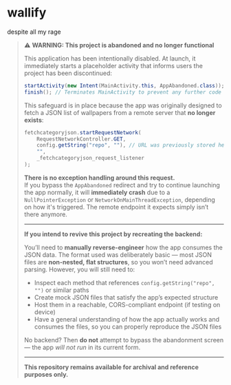 # wallify
despite all my rage
> ⚠ **WARNING: This project is abandoned and no longer functional**
>
> This application has been intentionally disabled. At launch, it immediately starts a placeholder activity that informs users the project has been discontinued:
>
> ```java
> startActivity(new Intent(MainActivity.this, AppAbandoned.class));
> finish(); // Terminates MainActivity to prevent any further code from executing
> ```
>
> This safeguard is in place because the app was originally designed to fetch a JSON list of wallpapers from a remote server that **no longer exists**:
>
> ```java
> fetchcategoryjson.startRequestNetwork(
>     RequestNetworkController.GET,
>     config.getString("repo", ""), // URL was previously stored here
>     "",
>     _fetchcategoryjson_request_listener
> );
> ```
>
> **There is no exception handling around this request.**  
> If you bypass the `AppAbandoned` redirect and try to continue launching the app normally, it will **immediately crash** due to a `NullPointerException` or `NetworkOnMainThreadException`, depending on how it's triggered. The remote endpoint it expects simply isn’t there anymore.
>
> ---
>
> **If you intend to revive this project by recreating the backend:**
>
> You’ll need to **manually reverse-engineer** how the app consumes the JSON data. The format used was deliberately basic — most JSON files are **non-nested, flat structures**, so you won’t need advanced parsing. However, you will still need to:
>
> - Inspect each method that references `config.getString("repo", "")` or similar paths
> - Create mock JSON files that satisfy the app’s expected structure
> - Host them in a reachable, CORS-compliant endpoint (if testing on device)
> - Have a general understanding of how the app actually works and consumes the files, so you can properly reproduce the JSON files
>
> No backend? Then **do not** attempt to bypass the abandonment screen — the app *will not run* in its current form.
>
> ---
>
> **This repository remains available for archival and reference purposes only.**
